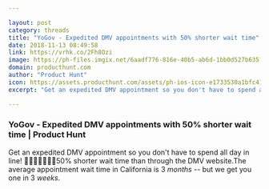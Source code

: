 ```yaml
---

layout: post
category: threads
title: "YoGov - Expedited DMV appointments with 50% shorter wait time"
date: 2018-11-13 08:49:58
link: https://vrhk.co/2Fh8Ozi
image: https://ph-files.imgix.net/6aadf776-816e-40b5-ab6d-1bb0d527b635?auto=format&fit=crop&h=512&w=1024
domain: producthunt.com
author: "Product Hunt"
icon: https://assets.producthunt.com/assets/ph-ios-icon-e1733530a1bfc41080db8161823f1ef262cdbbc933800c0a2a706f70eb9c277a.png
excerpt: "Get an expedited DMV appointment so you don't have to spend all day in line! :walking::walking::walking::walking::walking::walking::walking:50% shorter wait time than through the DMV website.The average appointment wait time in California is 3 *months* -- but we get you one in 3 *weeks*."

---
```


### YoGov - Expedited DMV appointments with 50% shorter wait time | Product Hunt

Get an expedited DMV appointment so you don't have to spend all day in line! :walking::walking::walking::walking::walking::walking::walking:50% shorter wait time than through the DMV website.The average appointment wait time in California is 3 *months* -- but we get you one in 3 *weeks*.